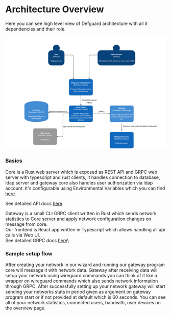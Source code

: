 # Architecture Overview

Here you can see high level view of Defguard architecture with all it dependencies and their role.

![Defguard architecture](../.gitbook/assets/architecture.png)

### Basics

Core is a Rust web server which is exposed as REST API and GRPC web server with typescript and rust clients, it handles connection to database, ldap server and gateway core also handles user authorization via ldap account. It's configurable using Environmental Variables which you can find [here](configuration.md).&#x20;

See detailed API docs [here](https://google.com).

Gateway is a small CLI GRPC client written in Rust which sends network statistics to Core server and apply network configuration changes on message from core.\
Our frontend is React app written in Typescript which allows handling all api calls via Web UI.\
See detailed GRPC docs [here](https://google.com)\


### Sample setup flow

After creating your network in our wizard and running our gateway program core will message it with network data. Gateway after receiving data will setup your network using wireguard commands you can think of it like a wrapper on wireguard commands which also sends network information through GRPC. After successfully setting up your network gateway will start sending your networks stats in period given as argument on gateway program start or if not provided at default which is 60 seconds. You can see all of your network statistics, connected users, bandwith, user devices on the overview page.

